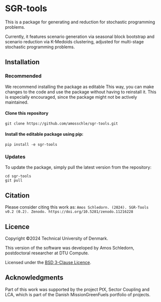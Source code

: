 
# SGR-tools
This is a package for generating and reduction for stochastic programming problems.

Currently, it features scenario generation via seasonal block bootstrap and scenario reduction via K-Medoids clustering, adjusted for multi-stage stochastic programming problems.

## Installation
### Recommended
We recommend installing the package as editable This way, you can make changes to the code and use the package without having to reinstall it. This is especially encouraged, since the package might not be actively maintained.
#### Clone this repository
```
git clone https://github.com/amosschle/sgr-tools.git
```
#### Install the editable package using pip:
```
pip install -e sgr-tools
```

### Updates
To update the package, simply pull the latest version from the repository:
```
cd sgr-tools
git pull
```

## Citation
Please consider citing this work as:
```Amos Schledorn. (2024). SGR-Tools v0.2 (0.2). Zenodo. https://doi.org/10.5281/zenodo.11216228```


## Licence
Copyright ©2024 Technical University of Denmark.

This version of the software was developed by Amos Schledorn, postdoctoral researcher at DTU Compute.

Licensed under the [BSD 3-Clause Licence](https://github.com/amosschle/stochastic-programming-tools/blob/main/LICENSE).

## Acknowledgments
Part of this work was supported by the project PtX, Sector Coupling and LCA, which is part
of the Danish MissionGreenFuels portfolio of projects.